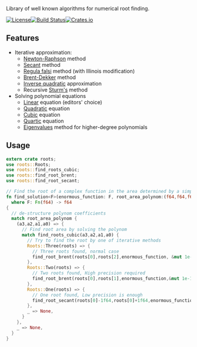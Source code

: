 Library of well known algorithms for numerical root finding.

[![License](https://img.shields.io/badge/License-BSD%202--Clause-orange.svg)](https://opensource.org/licenses/BSD-2-Clause)[![Build Status](https://travis-ci.org/vorot/roots.svg)](https://travis-ci.org/vorot/roots)[![Crates.io](https://img.shields.io/crates/v/roots.svg)](https://crates.io/crates/roots)

## Features

- Iterative approximation:
   - [Newton-Raphson](https://en.wikipedia.org/wiki/Newton%27s_method) method
   - [Secant](https://en.wikipedia.org/wiki/Secant_method) method
   - [Regula falsi](https://en.wikipedia.org/wiki/False_position_method) method (with Illinois modification)
   - [Brent-Dekker](https://en.wikipedia.org/wiki/Brent%27s_method) method
   - [Inverse quadratic](https://en.wikipedia.org/wiki/Inverse_quadratic_interpolation) approximation
   - Recursive [Sturm's](https://en.wikipedia.org/wiki/Sturm%27s_theorem) method
- Solving polynomial equations
   - [Linear](https://en.wikipedia.org/wiki/Linear_equation) equation (editors' choice)
   - [Quadratic](https://en.wikipedia.org/wiki/Quadratic_equation) equation
   - [Cubic](https://en.wikipedia.org/wiki/Cubic_function) equation
   - [Quartic](https://en.wikipedia.org/wiki/Quartic_function) equation
   - [Eigenvalues](https://en.wikipedia.org/wiki/Eigenvalues_and_eigenvectors) method for higher-degree polynomials

## Usage

```rust
extern crate roots;
use roots::Roots;
use roots::find_roots_cubic;
use roots::find_root_brent;
use roots::find_root_secant;

// Find the root of a complex function in the area determined by a simpler polynom
fn find_solution<F>(enormous_function: F, root_area_polynom:(f64,f64,f64,f64)) -> Option<f64>
  where F: Fn(f64) -> f64
{
  // de-structure polynom coefficients
  match root_area_polynom {
    (a3,a2,a1,a0) => {
      // Find root area by solving the polynom
      match find_roots_cubic(a3,a2,a1,a0) {
        // Try to find the root by one of iterative methods
        Roots::Three(roots) => {
          // Three roots found, normal case
          find_root_brent(roots[0],roots[2],enormous_function, &mut 1e-8f64).ok()
        },
        Roots::Two(roots) => {
          // Two roots found, High precision required
          find_root_brent(roots[0],roots[1],enormous_function,&mut 1e-15f64).ok()
        },
        Roots::One(roots) => {
          // One root found, Low precision is enough
          find_root_secant(roots[0]-1f64,roots[0]+1f64,enormous_function,&mut 1e-3f64).ok()
        },
        _ => None,
      }
    },
    _ => None,
  }
}
```
